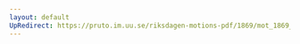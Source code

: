```yaml
---
layout: default
UpRedirect: https://pruto.im.uu.se/riksdagen-motions-pdf/1869/mot_1869__ak__233/mot_1869__ak__233-004.pdf
---
```


